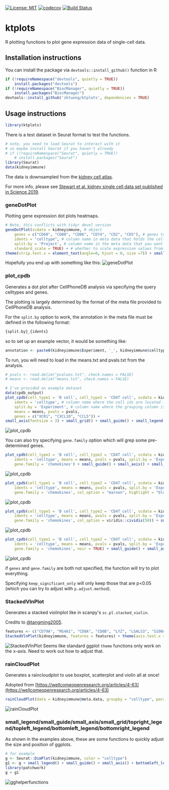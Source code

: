 [![License: MIT](https://img.shields.io/badge/License-MIT-yellow.svg)](https://opensource.org/licenses/MIT)
[![codecov](https://codecov.io/gh/zktuong/ktplots/branch/master/graph/badge.svg)](https://codecov.io/gh/zktuong/ktplots)
[![Build Status](https://travis-ci.com/zktuong/ktplots.svg?branch=master)](https://travis-ci.com/zktuong/ktplots)

# ktplots
R plotting functions to plot gene expression data of single-cell data.


## Installation instructions
You can install the package via ```devtools::install_github()``` function in R
```R
if (!requireNamespace("devtools", quietly = TRUE))
    install.packages("devtools")
if (!requireNamespace("BiocManager", quietly = TRUE))
    install.packages("BiocManager")
devtools::install_github('zktuong/ktplots', dependencies = TRUE)
```
## Usage instructions
```R
library(ktplots)
```
There is a test dataset in Seurat format to test the functions.
```R
# note, you need to load Seurat to interact with it
# so maybe install Seurat if you haven't already
# if (!requireNamespace("Seurat", quietly = TRUE))
    # install.packages("Seurat")
library(Seurat)
data(kidneyimmune)
```
The data is downsampled from the [kidney cell atlas](https://kidneycellatlas.org). 

For more info, please see [Stewart et al. kidney single cell data set published in Science 2019](https://science.sciencemag.org/content/365/6460/1461).

### geneDotPlot
Plotting gene expression dot plots heatmaps.
```R
# Note, this conflicts with tidyr devel version
geneDotPlot(scdata = kidneyimmune, # object 
	genes = c("CD68", "CD80", "CD86", "CD74", "CD2", "CD5"), # genes to plot
	idents = "celltype", # column name in meta data that holds the cell-cluster ID/assignment
	split.by = 'Project', # column name in the meta data that you want to split the plotting by. If not provided, it will just plot according to idents
	standard_scale = TRUE) + # whether to scale expression values from 0 to 1. See ?geneDotPlot for other options
theme(strip.text.x = element_text(angle=0, hjust = 0, size =7)) + small_guide() + small_legend()
```
Hopefully you end up with something like this:
![geneDotPlot](exampleImages/geneDotPlot_example.png)

### plot_cpdb
Generates a dot plot after CellPhoneDB analysis via specifying the query celltypes and genes. 

The plotting is largely determined by the format of the meta file provided to CellPhoneDB analysis. 

For the ```split.by``` option to work, the annotation in the meta file must be defined in the following format:
```R
{split.by}_{idents}
```

so to set up an example vector, it would be something like:
```R
annotation <- paste0(kidneyimmune$Experiment, '_', kidneyimmune$celltype)
```

To run, you will need to load in the means.txt and pvals.txt from the analysis.
```R
# pvals <- read.delim("pvalues.txt", check.names = FALSE)
# means <- read.delim("means.txt", check.names = FALSE)

# I've provided an example dataset
data(cpdb_output) 
plot_cpdb(cell_type1 = 'B cell', cell_type2 = 'CD4T cell', scdata = kidneyimmune,
	idents = 'celltype', # column name where the cell ids are located in the metadata
	split.by = 'Experiment', # column name where the grouping column is. Optional.
	means = means, pvals = pvals,
	genes = c("XCR1", "CXCL10", "CCL5")) + 
small_axis(fontsize = 3) + small_grid() + small_guide() + small_legend(fontsize = 2) # some helper functions included in ktplots to help with the plotting
```
![plot_cpdb](exampleImages/plot_cpdb_example.png)

You can also try specifying ```gene.family``` option which will grep some pre-determined genes.
```R
plot_cpdb(cell_type1 = 'B cell', cell_type2 = 'CD4T cell', scdata = kidneyimmune,
	idents = 'celltype', means = means, pvals = pvals, split.by = 'Experiment',
	gene.family = 'chemokines') + small_guide() + small_axis() + small_legend(keysize=.5)
```
![plot_cpdb](exampleImages/plot_cpdb_example1.png)
```R
plot_cpdb(cell_type1 = 'B cell', cell_type2 = 'CD4T cell', scdata = kidneyimmune,
	idents = 'celltype', means = means, pvals = pvals, split.by = 'Experiment',
	gene.family = 'chemokines', col_option = "maroon", highlight = "blue") + small_guide() + small_axis() + small_legend(keysize=.5)
```
![plot_cpdb](exampleImages/plot_cpdb_example2.png)
```R
plot_cpdb(cell_type1 = 'B cell', cell_type2 = 'CD4T cell', scdata = kidneyimmune,
	idents = 'celltype', means = means, pvals = pvals, split.by = 'Experiment',
	gene.family = 'chemokines', col_option = viridis::cividis(50)) + small_guide() + small_axis() + small_legend(keysize=.5)
```
![plot_cpdb](exampleImages/plot_cpdb_example3.png)
```R
plot_cpdb(cell_type1 = 'B cell', cell_type2 = 'CD4T cell', scdata = kidneyimmune,
	idents = 'celltype', means = means, pvals = pvals, split.by = 'Experiment',
	gene.family = 'chemokines', noir = TRUE) + small_guide() + small_axis() + small_legend(keysize=.5)
```
![plot_cpdb](exampleImages/plot_cpdb_example4.png)

if ```genes``` and ```gene.family``` are both not specified, the function will try to plot everything.

Specifying ```keep_significant_only``` will only keep those that are p<0.05 (which you can try to adjust with ```p.adjust.method```).

### StackedVlnPlot
Generates a stacked violinplot like in scanpy's ```sc.pl.stacked_violin```. 

Credits to [@tangming2005](https://twitter.com/tangming2005). 
```R
features <- c("CD79A", "MS4A1", "CD8A", "CD8B", "LYZ", "LGALS3", "S100A8", "GNLY", "NKG7", "KLRB1", "FCGR3A", "FCER1A", "CST3")
StackedVlnPlot(kidneyimmune, features = features) + theme(axis.text.x = element_text(angle = 90, hjust = 1, size = 8))
```
![StackedVlnPlot](exampleImages/StackedVlnPlot_example.png)
Seems like standard ggplot ```theme``` functions only work on the x-axis. Need to work out how to adjust that.

### rainCloudPlot
Generates a raincloudplot to use boxplot, scatterplot and violin all at once!

Adopted from [https://wellcomeopenresearch.org/articles/4-63](https://wellcomeopenresearch.org/articles/4-63)
```R
rainCloudPlot(data = kidneyimmune@meta.data, groupby = "celltype", parameter = "n_counts") + coord_flip()
```
![rainCloudPlot](exampleImages/rainCloudPlot_example.png)

### small_legend/small_guide/small_axis/small_grid/topright_legend/topleft_legend/bottomleft_legend/bottomright_legend
As shown in the examples above, these are some functions to quickly adjust the size and position of ggplots.
```R
# for example
g <- Seurat::DimPlot(kidneyimmune, color = "celltype")
g1 <- g + small_legend() + small_guide() + small_axis() + bottomleft_legend() 
library(patchwork)
g + g1
```
![gghelperfunctions](exampleImages/gghelperfunctions_example.png)
